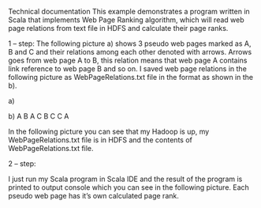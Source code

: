 Technical documentation
This example demonstrates a program written in Scala that implements Web Page Ranking algorithm, which will read web page relations from text file in HDFS and calculate their page ranks.
 
1 – step:
The following picture a) shows 3 pseudo web pages marked as A, B and C and their relations among each other denoted with arrows. Arrows goes from web page A to B, this relation means that web page A contains link reference to web page B and so on. I saved web page relations in the following picture as WebPageRelations.txt file in the format as shown in the b).


a) 


	
b)
A  B
A  C
B  C 
C  A



In the following picture you can see that my Hadoop is up, my WebPageRelations.txt file is in HDFS and the contents of WebPageRelations.txt file.

 











2 – step: 

I just run my Scala program in Scala IDE and the result of the program is printed to output console which you can see in the following picture. Each pseudo web page has it’s own calculated page rank.


 

